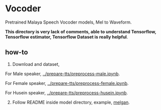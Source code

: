 # Vocoder

Pretrained Malaya Speech Vocoder models, Mel to Waveform.

**This directory is very lack of comments, able to understand Tensorflow, Tensorflow estimator, Tensorflow Dataset is really helpful**.

## how-to

1. Download and dataset, 

For Male speaker, [../prepare-tts/preprocess-male.ipynb](../prepare-tts/preprocess-male.ipynb).

For Female speaker, [../prepare-tts/preprocess-female.ipynb](../prepare-tts/preprocess-female.ipynb).

For Husein speaker, [../prepare-tts/preprocess-husein.ipynb](../prepare-tts/preprocess-husein.ipynb).

2. Follow README inside model directory, example, [melgan](melgan).




